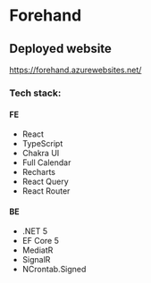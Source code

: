 # Forehand

## Deployed website
https://forehand.azurewebsites.net/

### Tech stack:

#### FE
- React
- TypeScript
- Chakra UI
- Full Calendar
- Recharts
- React Query
- React Router

#### BE
- .NET 5
- EF Core 5
- MediatR
- SignalR
- NCrontab.Signed
